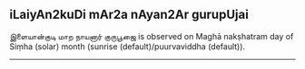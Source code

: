 ## iLaiyAn2kuDi mAr2a nAyan2Ar gurupUjai

இளையான்குடி மாற நாயனார் குருபூஜை is observed on Maghā nakṣhatram day of Siṃha (solar) month (sunrise (default)/puurvaviddha (default)).


---
